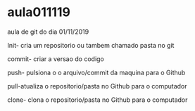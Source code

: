 # aula011119
 aula de git do dia 01/11/2019

Init- cria um repositorio ou tambem chamado pasta no git

commit-  criar a versao do codigo 

push- pulsiona o o arquivo/commit da maquina para o Github

pull-atualiza o repositorio/pasta no Github para o computador

clone- clona o repositorio/pasta no Github para o computador
